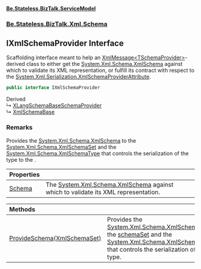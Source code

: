 #### [Be.Stateless.BizTalk.ServiceModel](README.md 'README')
### [Be.Stateless.BizTalk.Xml.Schema](Be.Stateless.BizTalk.Xml.Schema.md 'Be.Stateless.BizTalk.Xml.Schema')

## IXmlSchemaProvider Interface

Scaffolding interface meant to help an [XmlMessage&lt;TSchemaProvider&gt;](XmlMessage_TSchemaProvider_.md 'Be.Stateless.BizTalk.ServiceModel.Channels.XmlMessage<TSchemaProvider>')-derived class to either get the [System.Xml.Schema.XmlSchema](https://docs.microsoft.com/en-us/dotnet/api/System.Xml.Schema.XmlSchema 'System.Xml.Schema.XmlSchema') against which to validate its XML representation, or fulfill its contract with respect to the [System.Xml.Serialization.XmlSchemaProviderAttribute](https://docs.microsoft.com/en-us/dotnet/api/System.Xml.Serialization.XmlSchemaProviderAttribute 'System.Xml.Serialization.XmlSchemaProviderAttribute').

```csharp
public interface IXmlSchemaProvider
```

Derived  
&#8627; [XLangSchemaBaseSchemaProvider](XLangMessage_TSchemaBase_.XLangSchemaBaseSchemaProvider.md 'Be.Stateless.BizTalk.ServiceModel.Channels.XLangMessage<TSchemaBase>.XLangSchemaBaseSchemaProvider')  
&#8627; [XmlSchemaBase](XmlSchemaBase.md 'Be.Stateless.BizTalk.Xml.Schema.XmlSchemaBase')

### Remarks
Provides the [System.Xml.Schema.XmlSchema](https://docs.microsoft.com/en-us/dotnet/api/System.Xml.Schema.XmlSchema 'System.Xml.Schema.XmlSchema') to the [System.Xml.Schema.XmlSchemaSet](https://docs.microsoft.com/en-us/dotnet/api/System.Xml.Schema.XmlSchemaSet 'System.Xml.Schema.XmlSchemaSet') and the [System.Xml.Schema.XmlSchemaType](https://docs.microsoft.com/en-us/dotnet/api/System.Xml.Schema.XmlSchemaType 'System.Xml.Schema.XmlSchemaType') that controls
the serialization of the type to the .

| Properties | |
| :--- | :--- |
| [Schema](IXmlSchemaProvider.Schema.md 'Be.Stateless.BizTalk.Xml.Schema.IXmlSchemaProvider.Schema') | The [System.Xml.Schema.XmlSchema](https://docs.microsoft.com/en-us/dotnet/api/System.Xml.Schema.XmlSchema 'System.Xml.Schema.XmlSchema') against which to validate its XML representation. |

| Methods | |
| :--- | :--- |
| [ProvideSchema(XmlSchemaSet)](IXmlSchemaProvider.ProvideSchema(XmlSchemaSet).md 'Be.Stateless.BizTalk.Xml.Schema.IXmlSchemaProvider.ProvideSchema(System.Xml.Schema.XmlSchemaSet)') | Provides the [System.Xml.Schema.XmlSchema](https://docs.microsoft.com/en-us/dotnet/api/System.Xml.Schema.XmlSchema 'System.Xml.Schema.XmlSchema') to the [schemaSet](IXmlSchemaProvider.ProvideSchema(XmlSchemaSet).md#Be.Stateless.BizTalk.Xml.Schema.IXmlSchemaProvider.ProvideSchema(System.Xml.Schema.XmlSchemaSet).schemaSet 'Be.Stateless.BizTalk.Xml.Schema.IXmlSchemaProvider.ProvideSchema(System.Xml.Schema.XmlSchemaSet).schemaSet') and the [System.Xml.Schema.XmlSchemaType](https://docs.microsoft.com/en-us/dotnet/api/System.Xml.Schema.XmlSchemaType 'System.Xml.Schema.XmlSchemaType') that controls the serialization of the type. |
